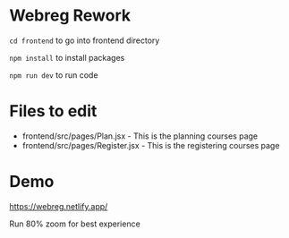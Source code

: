 # Webreg Rework
`cd frontend` to go into frontend directory

`npm install` to install packages
 
`npm run dev` to run code

# Files to edit
- frontend/src/pages/Plan.jsx - This is the planning courses page
- frontend/src/pages/Register.jsx - This is the registering courses page

# Demo
https://webreg.netlify.app/

Run 80% zoom for best experience
